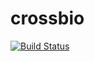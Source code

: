 crossbio
========

[![Build Status](https://travis-ci.org/greenify/crossbio.svg?branch=master)](https://travis-ci.org/greenify/crossbio)
